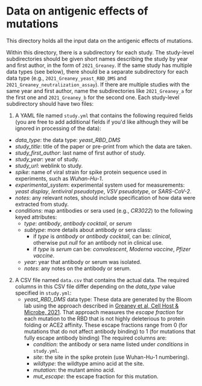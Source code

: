 # Data on antigenic effects of mutations
This directory holds all the input data on the antigenic effects of mutations.

Within this directory, there is a subdirectory for each study.
The study-level subdirectories should be given short names describing the study by year and first author, in the form of `2021_Greaney`.
If the same study has multiple data types (see below), there should be a separate subdirectory for each data type (e.g., `2021_Greaney_yeast_RBD_DMS` and `2021_Greaney_neutralization_assay`).
If there are multiple studies with the same year and first author, name the subdirectories like `2021_Greaney_a` for the first one and `2021_Greaney_b` for the second one.
Each study-level subdirectory should have two files:

 1. A YAML file named `study.yml` that contains the following required fields (you are free to add additional fields if you'd like although they will be ignored in processing of the data):
  - *data_type*: the data type: *yeast_RBD_DMS*
  - *study_title*: title of the paper or pre-print from which the data are taken.
  - *study_first_author*: last name of first author of study.
  - *study_year*: year of study.
  - *study_url*: weblink to study.
  - *spike*: name of viral strain for spike protein sequence used in experiments, such as *Wuhan-Hu-1*.
  - *experimental_system*: experimental system used for measurements: *yeast display*, *lentiviral pseudotype*, *VSV pseudotype*, or *SARS-CoV-2*.
  - *notes*: any relevant notes, should include specification of how data were extracted from study.
  - *conditions*: map antibodies or sera used (e.g., *CR3022*) to the following keyed attributes:
     + *type*: *antibody*, *antibody cocktail*, or *serum*
     + *subtype*: more details about antibody or sera class:
       - if *type* is *antibody* or *antibody cocktail*, can be: *clinical*, otherwise put *null* for an antibody not in clinical use.
       - if *type* is *serum* can be: *convalescent*, *Moderna vaccine*, *Pfizer vaccine*.
     + *year*: year that antibody or serum was isolated.
     + *notes*: any notes on the antibody or serum.

 2. A CSV file named `data.csv` that contains the actual data. 
    The required columns in this CSV file differ depending on the *data_type* value specified in `study.yml`:
    - *yeast_RBD_DMS* data type:
      These data are generated by the Bloom lab using the approach described in [Greaney et al, Cell Host & Microbe, 2021](https://www.sciencedirect.com/science/article/pii/S1931312820306247).
      That approach measures the *escape fraction* for each mutation to the RBD that is not highly deleterious to protein folding or ACE2 affinity.
      These escape fractions range from 0 (for mutations that do not affect antibody binding) to 1 (for mutations that fully escape antibody binding)
      The required columns are:
       + *condition*: the antibody or sera name listed under *conditions* in `study.yml`.
       + *site*: the site in the spike protein (use Wuhan-Hu-1 numbering).
       + *wildtype*: the wildtype amino acid at the site.
       + *mutation*: the mutant amino acid.
       + *mut_escape*: the escape fraction for this mutation.
